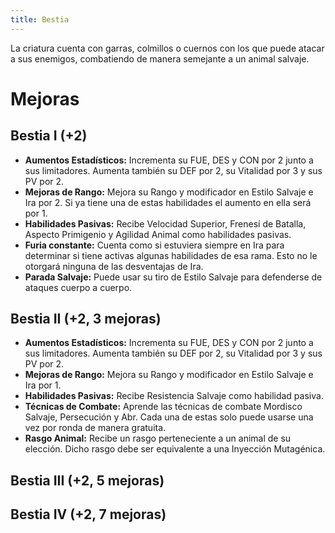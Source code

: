```yaml
---
title: Bestia
---
```


La criatura cuenta con garras, colmillos o cuernos con los que puede atacar a sus enemigos, combatiendo de manera semejante a un animal salvaje.

# Mejoras

## Bestia I (+2)

- **Aumentos Estadísticos:** Incrementa su FUE, DES y CON por 2 junto a sus limitadores. Aumenta también su DEF por 2, su Vitalidad por 3 y sus PV por 2.
- **Mejoras de Rango:** Mejora su Rango y modificador en Estilo Salvaje e Ira por 2. Si ya tiene una de estas habilidades el aumento en ella será por 1. 
- **Habilidades Pasivas:** Recibe Velocidad Superior, Frenesí de Batalla, Aspecto Primigenio y Agilidad Animal como habilidades pasivas. 
- **Furia constante:** Cuenta como si estuviera siempre en Ira para determinar si tiene activas algunas habilidades de esa rama. Esto no le otorgará ninguna de las desventajas de Ira.
- **Parada Salvaje:** Puede usar su tiro de Estilo Salvaje para defenderse de ataques cuerpo a cuerpo.

## Bestia II (+2, 3 mejoras)

- **Aumentos Estadísticos:** Incrementa su FUE, DES y CON por 2 junto a sus limitadores. Aumenta también su DEF por 2, su Vitalidad por 3 y sus PV por 2.
- **Mejoras de Rango:** Mejora su Rango y modificador en Estilo Salvaje e Ira por 1. 
- **Habilidades Pasivas:** Recibe Resistencia Salvaje como habilidad pasiva.
- **Técnicas de Combate:** Aprende las técnicas de combate Mordisco Salvaje, Persecución y Abr. Cada una de estas solo puede usarse una vez por ronda de manera gratuita.
- **Rasgo Animal:** Recibe un rasgo perteneciente a un animal de su elección. Dicho rasgo debe ser equivalente a una Inyección Mutagénica. 

## Bestia III (+2, 5 mejoras)

## Bestia IV (+2, 7 mejoras)
